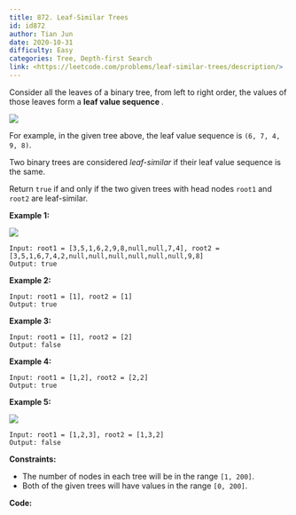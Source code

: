 ```yaml
---
title: 872. Leaf-Similar Trees
id: id872
author: Tian Jun
date: 2020-10-31
difficulty: Easy
categories: Tree, Depth-first Search
link: <https://leetcode.com/problems/leaf-similar-trees/description/>
---
```


Consider all the leaves of a binary tree, from left to right order, the values
of those leaves form a **leaf value sequence** _._

![](https://s3-lc-upload.s3.amazonaws.com/uploads/2018/07/16/tree.png)

For example, in the given tree above, the leaf value sequence is `(6, 7, 4, 9,
8)`.

Two binary trees are considered _leaf-similar_  if their leaf value sequence
is the same.

Return `true` if and only if the two given trees with head nodes `root1` and
`root2` are leaf-similar.



**Example 1:**

![](https://assets.leetcode.com/uploads/2020/09/03/leaf-similar-1.jpg)
            
	Input: root1 = [3,5,1,6,2,9,8,null,null,7,4], root2 = [3,5,1,6,7,4,2,null,null,null,null,null,null,9,8]    
	Output: true    

**Example 2:**
            
	Input: root1 = [1], root2 = [1]    
	Output: true    

**Example 3:**
            
	Input: root1 = [1], root2 = [2]    
	Output: false    

**Example 4:**
            
	Input: root1 = [1,2], root2 = [2,2]    
	Output: true    

**Example 5:**

![](https://assets.leetcode.com/uploads/2020/09/03/leaf-similar-2.jpg)
            
	Input: root1 = [1,2,3], root2 = [1,3,2]    
	Output: false    



**Constraints:**

  * The number of nodes in each tree will be in the range `[1, 200]`.
  * Both of the given trees will have values in the range `[0, 200]`.


**Code:**
